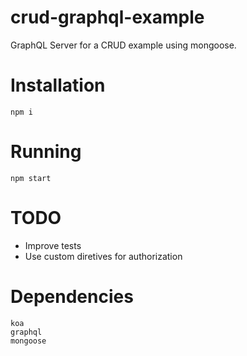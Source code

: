 # crud-graphql-example

GraphQL Server for a CRUD example using mongoose.

# Installation
```
npm i
```

# Running
```
npm start
```
# TODO
* Improve tests
* Use custom diretives for authorization

# Dependencies
```
koa
graphql
mongoose
```
